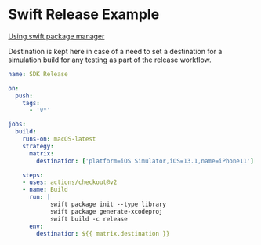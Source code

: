 # Swift Release Example

[Using swift package manager ](https://github.com/apple/swift-package-manager)

Destination is kept here in case of a need to set a destination for a simulation build for any testing as part of the release workflow. 


``` yaml
name: SDK Release

on: 
  push:
    tags:
      - 'v*'

jobs:
  build:
    runs-on: macOS-latest
    strategy: 
      matrix:
        destination: ['platform=iOS Simulator,iOS=13.1,name=iPhone11']

    steps:
    - uses: actions/checkout@v2
    - name: Build
      run: |
            swift package init --type library
            swift package generate-xcodeproj
            swift build -c release
      env: 
        destination: ${{ matrix.destination }}
```